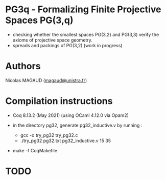 # PG3q - Formalizing Finite Projective Spaces PG(3,q)
   
  - checking whether the smallest spaces PG(3,2) and PG(3,3) verify the axioms of projective space geometry. 
  - spreads and packings of PG(3,2) (work in progress)
  
# Authors
Nicolas MAGAUD (magaud@unistra.fr)

# Compilation instructions
  - Coq 8.13.2 (May 2021) (using OCaml 4.12.0 via Opam2)
  - in the directory pg32, generate pg32_inductive.v by running :

    * gcc -o try_pg32 try_pg32.c
    * ./try_pg32 pg32.txt pg32_inductive.v 15 35

- make -f CoqMakefile

# TODO
